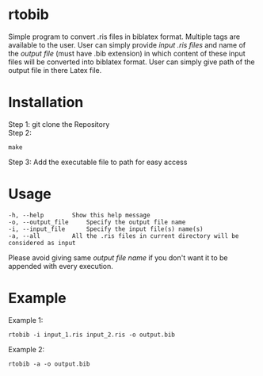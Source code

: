 # rtobib
Simple program to convert .ris files in biblatex format. Multiple tags are available to the user. User can simply provide _input .ris files_ and name of the _output file_ (must have .bib extension) in which content of these input files will be converted into biblatex format. User can simply give path of the output file in there Latex file.

# Installation
Step 1: git clone the Repository<br/>
Step 2: 
```
make
```
Step 3: Add the executable file to path for easy access

# Usage
	-h, --help		  Show this help message
	-o, --output_file	  Specify the output file name
	-i, --input_file	  Specify the input file(s) name(s)
	-a, --all		  All the .ris files in current directory will be considered as input
Please avoid giving same _output file name_ if you don't want it to be appended with every execution.

 # Example
 Example 1:
 ```
rtobib -i input_1.ris input_2.ris -o output.bib
```
Example 2:
```
rtobib -a -o output.bib
```

